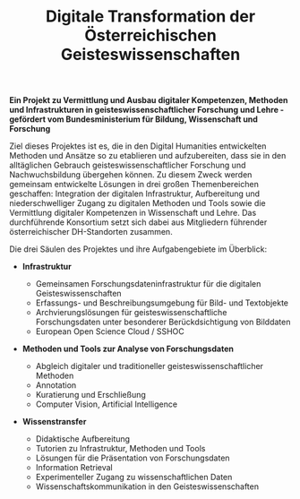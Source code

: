 ﻿---
layout: page
title: Digitale Transformation der Österreichischen Geisteswissenschaften
callouts: home_callouts
show_sidebar: true
hero_height: is-medium
---

**Ein Projekt zu Vermittlung und Ausbau digitaler Kompetenzen, Methoden und Infrastrukturen in geisteswissenschaftlicher Forschung und Lehre - gefördert vom Bundesministerium für Bildung, Wissenschaft und Forschung**

Ziel dieses Projektes ist es, die in den Digital Humanities entwickelten Methoden und Ansätze so zu etablieren und aufzubereiten, dass sie in den alltäglichen Gebrauch geisteswissenschaftlicher Forschung und Nachwuchsbildung übergehen können.
Zu diesem Zweck werden gemeinsam entwickelte Lösungen in drei großen Themenbereichen geschaffen: Integration der digitalen Infrastruktur, Aufbereitung und niederschwelliger Zugang zu digitalen Methoden und Tools sowie die Vermittlung digitaler Kompetenzen in Wissenschaft und Lehre. Das durchführende Konsortium setzt sich dabei aus Mitgliedern führender österreichischer DH-Standorten zusammen.

Die drei Säulen des Projektes und ihre Aufgabengebiete im Überblick:
* **Infrastruktur**
    - Gemeinsamen Forschungsdateninfrastruktur für die digitalen Geisteswissenschaften
    - Erfassungs- und Beschreibungsumgebung für Bild- und Textobjekte
    - Archvierungslösungen für geisteswissenschaftliche Forschungsdaten unter besonderer Berückdsichtigung von Bilddaten
    - European Open Science Cloud / SSHOC
         
* **Methoden und Tools zur Analyse von Forschungsdaten**
    - Abgleich digitaler und traditioneller geisteswissenschaftlicher Methoden
    - Annotation
    - Kuratierung und Erschließung
    - Computer Vision, Artificial Intelligence
         
* **Wissenstransfer**
    - Didaktische Aufbereitung
    - Tutorien zu Infrastruktur, Methoden und Tools
    - Lösungen für die Präsentation von Forschungsdaten
    - Information Retrieval
    - Experimenteller Zugang zu wissenschaftlichen Daten
    - Wissenschaftskommunikation in den Geisteswissenschaften

